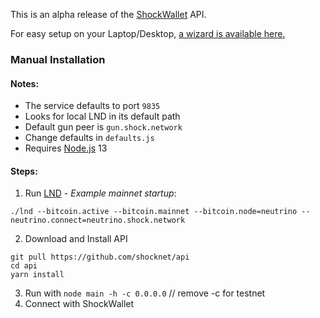 This is an alpha release of the [ShockWallet](https://shockwallet.app) API.

For easy setup on your Laptop/Desktop, [a wizard is available here.](https://github.com/shocknet/wizard)


### Manual Installation
#### Notes:
* The service defaults to port `9835` 
* Looks for local LND in its default path 
* Default gun peer is `gun.shock.network`
* Change defaults in `defaults.js`
* Requires [Node.js](https://nodejs.org) 13

#### Steps:
1) Run [LND](https://github.com/lightningnetwork/lnd/releases) - *Example mainnet startup*:

 ```./lnd --bitcoin.active --bitcoin.mainnet --bitcoin.node=neutrino --neutrino.connect=neutrino.shock.network```


2) Download and Install API

```
git pull https://github.com/shocknet/api
cd api
yarn install
```

3) Run with `node main -h -c 0.0.0.0` // remove -c for testnet
4) Connect with ShockWallet
